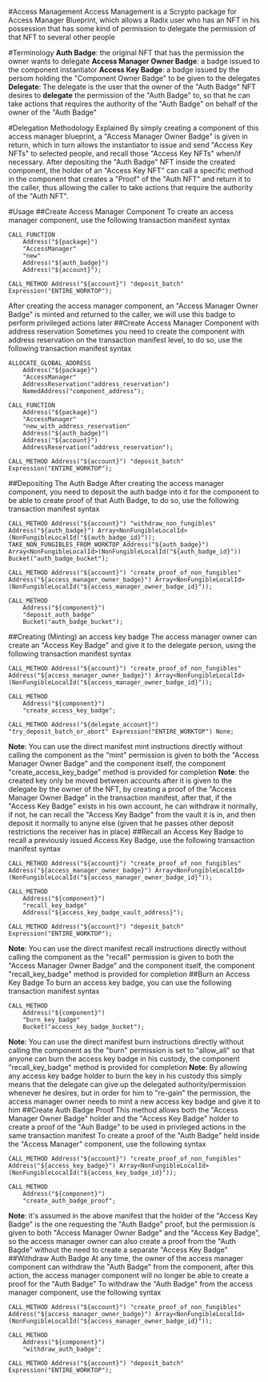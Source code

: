 #Access Management
Access Management is a Scrypto package for Access Manager Blueprint, which allows a Radix user who has an NFT in his possession that has some kind of permission to delegate the permission of that NFT to several other people

#Terminology
**Auth Badge**: the original NFT that has the permission the owner wants to delegate
**Access Manager Owner Badge**: a badge issued to the component instantiator
**Access Key Badge**: a badge issued by the persom holding the "Component Owner Badge" to be given to the delegates
**Delegate**: The delegate is the user that the owner of the "Auth Badge" NFT desires to **delegate** the permission of the "Auth Badge" to, so that he can take actions that requires the authority of the "Auth Badge" on behalf of the owner of the "Auth Badge"

#Delegation Methodology Explained
By simply creating a component of this access manager blueprint, a "Access Manager Owner Badge" is given in return, which in turn allows the instantiator to issue and send "Access Key NFTs" to selected people, and recall those "Access Key NFTs" when/if necessary.
After depositing the "Auth Badge" NFT inside the created component, the holder of an "Access Key NFT" can call a specific method in the component that creates a "Proof" of the "Auth NFT" and return it to the caller, thus allowing the caller to take actions that require the authority of the "Auth NFT".

#Usage
##Create Access Manager Component
To create an access manager component, use the following transaction manifest syntax
```
CALL_FUNCTION
    Address("${package}")
    "AccessManager"
    "new"
    Address("${auth_badge}")
    Address("${account}");

CALL_METHOD Address("${account}") "deposit_batch" Expression("ENTIRE_WORKTOP");
```
After creating the access manager component, an "Access Manager Owner Badge" is minted and returned to the caller, we will use this badge to perform privileged actions later
##Create Access Manager Component with address reservation
Sometimes you need to create the component with address reservation on the transaction manifest level, to do so, use the following transaction manifest syntax
```
ALLOCATE_GLOBAL_ADDRESS
    Address("${package}")
    "AccessManager"
    AddressReservation("address_reservation")
    NamedAddress("component_address");

CALL_FUNCTION
    Address("${package}")
    "AccessManager"
    "new_with_address_reservation"
    Address("${auth_badge}")
    Address("${account}")
    AddressReservation("address_reservation");

CALL_METHOD Address("${account}") "deposit_batch" Expression("ENTIRE_WORKTOP");
```
##Depositing The Auth Badge
After creating the access manager component, you need to deposit the auth badge into it for the component to be able to create proof of that Auth Badge, to do so, use the following transaction manifest syntax
```
CALL_METHOD Address("${account}") "withdraw_non_fungibles" Address("${auth_badge}") Array<NonFungibleLocalId>(NonFungibleLocalId("${auth_badge_id}"));
TAKE_NON_FUNGIBLES_FROM_WORKTOP Address("${auth_badge}") Array<NonFungibleLocalId>(NonFungibleLocalId("${auth_badge_id}")) Bucket("auth_badge_bucket");

CALL_METHOD Address("${account}") "create_proof_of_non_fungibles" Address("${access_manager_owner_badge}") Array<NonFungibleLocalId>(NonFungibleLocalId("${access_manager_owner_badge_id}"));

CALL_METHOD
    Address("${component}")
    "deposit_auth_badge"
    Bucket("auth_badge_bucket");
```
##Creating (Minting) an access key badge
The access manager owner can create an "Access Key Badge" and give it to the delegate person, using the following transaction manifest syntax
```
CALL_METHOD Address("${account}") "create_proof_of_non_fungibles" Address("${access_manager_owner_badge}") Array<NonFungibleLocalId>(NonFungibleLocalId("${access_manager_owner_badge_id}"));

CALL_METHOD
    Address("${component}")
    "create_access_key_badge";

CALL_METHOD Address("${delegate_account}") "try_deposit_batch_or_abort" Expression("ENTIRE_WORKTOP") None;
```
**Note**: You can use the direct manifest mint instructions directly without calling the component as the "mint" permission is given to both the "Access Manager Owner Badge" and the component itself, the component "create_access_key_badge" method is provided for completion
**Note**: the created key only be moved between accounts after it is given to the delegate by the owner of the NFT, by creating a proof of the "Access Manager Owner Badge" in the transaction manifest, after that, if the "Access Key Badge" exists in his own account, he can withdraw it normally, if not, he can recall the "Access Key Badge" from the vault it is in, and then deposit it normally to anyne else (given that he passes other deposit restrictions the receiver has in place)
##Recall an Access Key Badge
to recall a previously issued Access Key Badge, use the following transaction manifest syntax
```
CALL_METHOD Address("${account}") "create_proof_of_non_fungibles" Address("${access_manager_owner_badge}") Array<NonFungibleLocalId>(NonFungibleLocalId("${access_manager_owner_badge_id}"));

CALL_METHOD
    Address("${component}")
    "recall_key_badge"
    Address("${access_key_badge_vault_address}");

CALL_METHOD Address("${account}") "deposit_batch" Expression("ENTIRE_WORKTOP");
```
**Note**: You can use the direct manifest recall instructions directly without calling the component as the "recall" permission is given to both the "Access Manager Owner Badge" and the component itself, the component "recall_key_badge" method is provided for completion
##Burn an Access Key Badge
To burn an access key badge, you can use the following transaction manifest syntax
```
CALL_METHOD
    Address("${component}")
    "burn_key_badge"
    Bucket("access_key_badge_bucket");
```
**Note**: You can use the direct manifest burn instructions directly without calling the component as the "burn" permission is set to "allow_all" so that anyone can burn the access key badge in his custody, the component "recall_key_badge" method is provided for completion
**Note**: By allowing any access key badge holder to burn the key in his custody this simply means that the delegate can give up the delegated authority/permission whenever he desires, but in order for him to "re-gain" the permission, the access manager owner needs to mint a new access key badge and give it to him
##Create Auth Badge Proof
This method allows both the "Access Manager Owner Badge" holder and the "Access Key Badge" holder to create a proof of the "Auh Badge" to be used in privileged actions in the same transaction manifest
To create a proof of the "Auth Badge" held inside the "Access Manager" component, use the following syntax
```
CALL_METHOD Address("${account}") "create_proof_of_non_fungibles" Address("${access_key_badge}") Array<NonFungibleLocalId>(NonFungibleLocalId("${access_key_badge_id}"));

CALL_METHOD
    Address("${component}")
    "create_auth_badge_proof";
```
**Note**: it's assumed in the above manifest that the holder of the "Access Key Badge" is the one requesting the "Auth Badge" proof, but the permission is given to both "Access Manager Owner Badge" and the "Access Key Badge", so the access manager owner can also create a proof from the "Auth Bagde" without the need to create a separate "Access Key Badge"
##Withdraw Auth Badge
At any time, the owner of the access manager component can withdraw the "Auth Badge" from the component, after this action, the access manager component will no longer be able to create a proof for the "Auth Badge"
To withdraw the "Auth Badge" from the access manager component, use the following syntax
```
CALL_METHOD Address("${account}") "create_proof_of_non_fungibles" Address("${access_manager_owner_badge}") Array<NonFungibleLocalId>(NonFungibleLocalId("${access_manager_owner_badge_id}"));

CALL_METHOD
    Address("${component}")
    "withdraw_auth_badge";

CALL_METHOD Address("${account}") "deposit_batch" Expression("ENTIRE_WORKTOP");
```